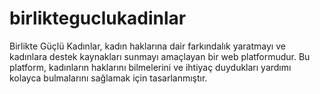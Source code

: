 # birlikteguclukadinlar 
Birlikte Güçlü Kadınlar, kadın haklarına dair farkındalık yaratmayı ve kadınlara destek kaynakları sunmayı amaçlayan bir web platformudur. Bu platform, kadınların haklarını bilmelerini ve ihtiyaç duydukları yardımı kolayca bulmalarını sağlamak için tasarlanmıştır.
